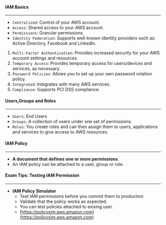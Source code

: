 #### IAM Basics

___

* `Centralized`: Control of your AWS account.
* `Access`: Shared access to your AWS account.
* `Permissions`: Granular permissions.
* `Identity Federation`: Supports well-known identity providers such as: Active Directory, Facebook and LinkedIn.

1. `Multi-Factor Authentication`: Provides increased security for your AWS account settings and resources.
2. `Temporary Access`: Provides temporary access for users/devices and services, as necessary.
3. `Password Policies`: Allows you to set up your own password rotation policy.
4. `Integrated`: Integrates with many AWS services.
5. `Compliance`: Supports PCI DSS compliance.

#### Users,Groups and Roles

___

* `Users`: End Users
* `Groups`: A collection of users under one set of permissions.
* `Roles`: You create roles and can then assign them to users, applications and services to give access to AWS
  resources.

#### IAM Policy

____

* **A document that defines one or more permissions**.
* An IAM policy can be attached to a user, group or role.

#### Exam Tips: Testing IAM Permission

___

* **IAM Policy Simulator**
    * Test IAM permissions before you commit them to production
    * Validate that the policy works as expected.
    * You can test policies attached to exising user.
    * [https://policysim.aws.amazon.com](https://policysim.aws.amazon.com)
